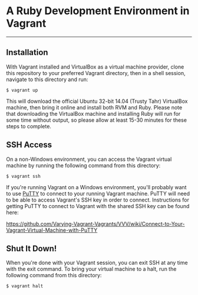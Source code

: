 # A Ruby Development Environment in Vagrant
---

## Installation

With Vagrant installed and VirtualBox as a virtual machine provider, 
clone this repository to your preferred Vagrant directory, then
in a shell session, navigate to this directory and run:

    $ vagrant up

This will download the official Ubuntu 32-bit 14.04 (Trusty Tahr) VirtualBox machine,
then bring it online and install both RVM and Ruby.  Please note that downloading the
VirtualBox machine and installing Ruby will run for some time without output, so please
allow at least 15-30 minutes for these steps to complete.

## SSH Access

On a non-Windows environment, you can access the Vagrant virtual machine by running
the following command from this directory:

    $ vagrant ssh

If you're running Vagrant on a Windows environment, you'll probably want to use [PuTTY](http://www.chiark.greenend.org.uk/~sgtatham/putty/)
to connect to your running Vagrant machine.  PuTTY will need to be able to access Vagrant's
SSH key in order to connect.  Instructions for getting PuTTY to connect to Vagrant with the
shared SSH key can be found here:

https://github.com/Varying-Vagrant-Vagrants/VVV/wiki/Connect-to-Your-Vagrant-Virtual-Machine-with-PuTTY

## Shut It Down!

When you're done with your Vagrant session, you can exit SSH at any time with the exit command.
To bring your virtual machine to a halt, run the following command from this directory:

    $ vagrant halt


